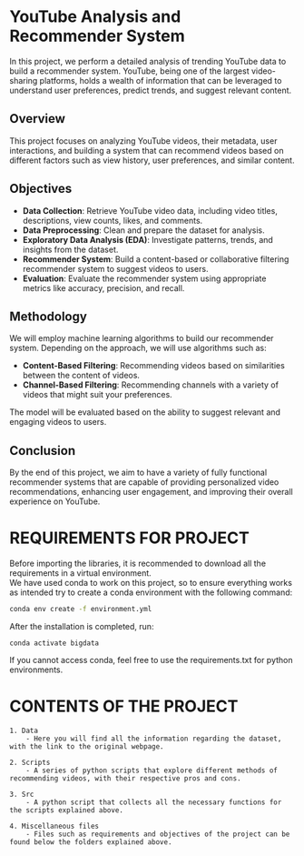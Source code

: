 # YouTube Analysis and Recommender System

In this project, we perform a detailed analysis of trending YouTube data to build a recommender system. YouTube, being one of the largest video-sharing platforms, holds a wealth of information that can be leveraged to understand user preferences, predict trends, and suggest relevant content.

## Overview

This project focuses on analyzing YouTube videos, their metadata, user interactions, and building a system that can recommend videos based on different factors such as view history, user preferences, and similar content.


## Objectives

- **Data Collection**: Retrieve YouTube video data, including video titles, descriptions, view counts, likes, and comments.
- **Data Preprocessing**: Clean and prepare the dataset for analysis.
- **Exploratory Data Analysis (EDA)**: Investigate patterns, trends, and insights from the dataset.
- **Recommender System**: Build a content-based or collaborative filtering recommender system to suggest videos to users.
- **Evaluation**: Evaluate the recommender system using appropriate metrics like accuracy, precision, and recall.


## Methodology

We will employ machine learning algorithms to build our recommender system. Depending on the approach, we will use algorithms such as:
- **Content-Based Filtering**: Recommending videos based on similarities between the content of videos.
- **Channel-Based Filtering**: Recommending channels with a variety of videos that might suit your preferences.


The model will be evaluated based on the ability to suggest relevant and engaging videos to users.

## Conclusion

By the end of this project, we aim to have a variety of fully functional recommender systems that are capable of providing personalized video recommendations, enhancing user engagement, and improving their overall experience on YouTube.

# REQUIREMENTS FOR PROJECT

Before importing the libraries, it is recommended to download all the requirements in a virtual environment.  
We have used conda to work on this project, so to ensure everything works as intended try to create a conda environment with the following command:

```bash
conda env create -f environment.yml
```

After the installation is completed, run:

```
conda activate bigdata
```

If you cannot access conda, feel free to use the requirements.txt for python environments.

# CONTENTS OF THE PROJECT

    1. Data
        - Here you will find all the information regarding the dataset, with the link to the original webpage.
    
    2. Scripts
        - A series of python scripts that explore different methods of recommending videos, with their respective pros and cons.

    3. Src
        - A python script that collects all the necessary functions for the scripts explained above.
    
    4. Miscellaneous files
        - Files such as requirements and objectives of the project can be found below the folders explained above.
